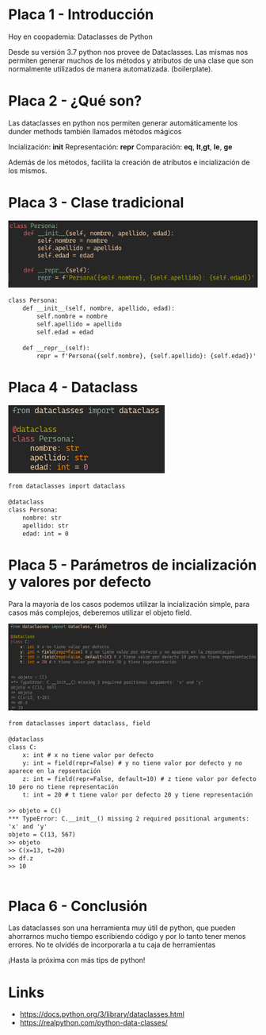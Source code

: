 # Placa 1 - Introducción
Hoy en coopademia: Dataclasses de Python

Desde su versión 3.7 python nos provee de Dataclasses. Las mismas nos permiten generar muchos de los métodos y atributos de una clase que son normalmente utilizados de manera automatizada. (boilerplate).

# Placa 2 - ¿Qué son?

Las dataclasses en python nos permiten generar automáticamente los dunder methods también llamados métodos mágicos 

Incialización: __init__
Representación: __repr__
Comparación: __eq__, __lt__,__gt__, __le__, __ge__

Además de los métodos, facilita la creación de atributos e incialización de los mismos.

# Placa 3 - Clase tradicional

<img src="images/1.png" >

```
class Persona:
    def __init__(self, nombre, apellido, edad):
        self.nombre = nombre
        self.apellido = apellido
        self.edad = edad

    def __repr__(self):
        repr = f'Persona({self.nombre}, {self.apellido}: {self.edad})'
```     

# Placa 4 - Dataclass

<img src="images/2.png" >

```
from dataclasses import dataclass

@dataclass
class Persona:
    nombre: str     
    apellido: str    
    edad: int = 0

```     

# Placa 5 - Parámetros de incialización y valores por defecto

Para la mayoría de los casos podemos utilizar la incialización simple, para casos más complejos, deberemos utilizar el objeto field.

<img src="images/3.png" >

```
from dataclasses import dataclass, field

@dataclass
class C:
    x: int # x no tiene valor por defecto
    y: int = field(repr=False) # y no tiene valor por defecto y no aparece en la repsentación
    z: int = field(repr=False, default=10) # z tiene valor por defecto 10 pero no tiene representación
    t: int = 20 # t tiene valor por defecto 20 y tiene representación

>> objeto = C()
*** TypeError: C.__init__() missing 2 required positional arguments: 'x' and 'y'
objeto = C(13, 567)
>> objeto
>> C(x=13, t=20)
>> df.z
>> 10
    
```

# Placa 6 - Conclusión

Las dataclasses son una herramienta muy útil de python, que pueden ahorrarnos mucho tiempo escribiendo código y por lo tanto tener menos errores. No te olvidés de incorporarla a tu caja de herramientas

¡Hasta la próxima con más tips de python!

# Links

- https://docs.python.org/3/library/dataclasses.html
- https://realpython.com/python-data-classes/

